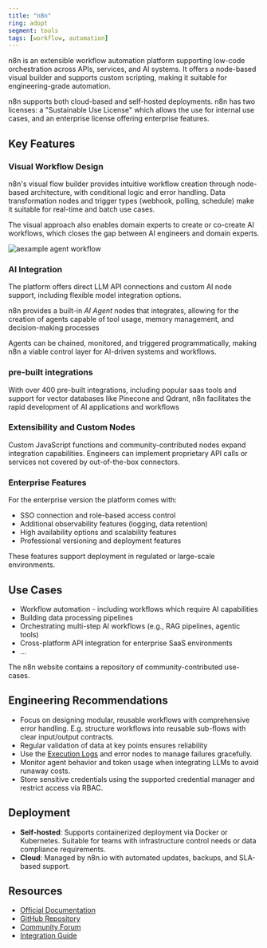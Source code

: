 ```yaml
---
title: "n8n"
ring: adopt
segment: tools
tags: [workflow, automation]
---
```


n8n is an extensible workflow automation platform supporting low-code orchestration across APIs, services, and AI systems. It offers a node-based visual builder and supports custom scripting, making it suitable for engineering-grade automation.

n8n supports both cloud-based and self-hosted deployments. n8n has two licenses: a "Sustainable Use License" which allows the use for internal use cases, and an enterprise license offering enterprise features.

## Key Features

### Visual Workflow Design

n8n's visual flow builder provides intuitive workflow creation through node-based architecture, with  conditional logic and error handling. Data transformation nodes and trigger types (webhook, polling, schedule) make it suitable for real-time and batch use cases.

The visual approach also enables domain experts to create or co-create AI workflows, which closes the gap between AI engineers and domain experts.

![aexample agent workflow](/images/n8n.png)

### AI Integration

The platform offers direct LLM API connections and custom AI node support, including flexible model integration options.

n8n provides a built-in *AI Agent* nodes that integrates, allowing for the creation of agents capable of tool usage, memory management, and decision-making processes

Agents can be chained, monitored, and triggered programmatically, making n8n a viable control layer for AI-driven systems and workflows.

### pre-built integrations

With over 400 pre-built integrations, including popular saas tools and support for vector databases like Pinecone and Qdrant, n8n facilitates the rapid development of AI applications and workflows

### Extensibility and Custom Nodes

Custom JavaScript functions and community-contributed nodes expand integration capabilities. Engineers can implement proprietary API calls or services not covered by out-of-the-box connectors.


### Enterprise Features

For the enterprise version the platform comes with:

- SSO connection and role-based access control
- Additional observability features (logging, data retention)
- High availability options and scalability features
- Professional versioning and deployment features

These features support deployment in regulated or large-scale environments.

## Use Cases

- Workflow automation - including workflows which require AI capabilities
- Building data processing pipelines
- Orchestrating multi-step AI workflows (e.g., RAG pipelines, agentic tools)
- Cross-platform API integration for enterprise SaaS environments
- ...

The n8n website contains a repository of community-contributed use-cases.


## Engineering Recommendations

- Focus on designing modular, reusable workflows with comprehensive error handling. E.g. structure workflows into reusable sub-flows with clear input/output contracts.
- Regular validation of data at key points ensures reliability
- Use the [Execution Logs](https://docs.n8n.io/hosting/logging/) and error nodes to manage failures gracefully.
- Monitor agent behavior and token usage when integrating LLMs to avoid runaway costs.
- Store sensitive credentials using the supported credential manager and restrict access via RBAC.

## Deployment

- **Self-hosted**: Supports containerized deployment via Docker or Kubernetes. Suitable for teams with infrastructure control needs or data compliance requirements.
- **Cloud**: Managed by n8n.io with automated updates, backups, and SLA-based support.


## Resources

- [Official Documentation](https://docs.n8n.io/)
- [GitHub Repository](https://github.com/n8n-io/n8n)
- [Community Forum](https://community.n8n.io/)
- [Integration Guide](https://docs.n8n.io/integrations/)
